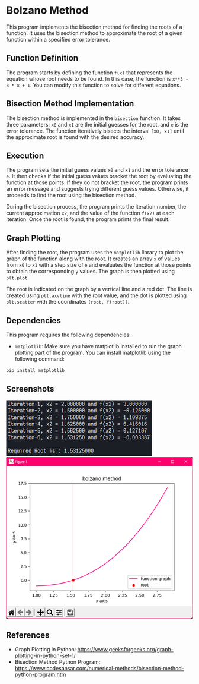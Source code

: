 # **Bolzano Method**

This program implements the bisection method for finding the roots of a function. It uses the bisection method to approximate the root of a given function within a specified error tolerance.

## **Function Definition**
The program starts by defining the function `f(x)` that represents the equation whose root needs to be found. In this case, the function is `x**3 - 3 * x + 1`. You can modify this function to solve for different equations.

## **Bisection Method Implementation**
The bisection method is implemented in the `bisection` function. It takes three parameters: `x0` and `x1` are the initial guesses for the root, and `e` is the error tolerance. The function iteratively bisects the interval `[x0, x1]` until the approximate root is found with the desired accuracy.

## **Execution**
The program sets the initial guess values `x0` and `x1` and the error tolerance `e`. It then checks if the initial guess values bracket the root by evaluating the function at those points. If they do not bracket the root, the program prints an error message and suggests trying different guess values. Otherwise, it proceeds to find the root using the bisection method.

During the bisection process, the program prints the iteration number, the current approximation `x2`, and the value of the function `f(x2)` at each iteration. Once the root is found, the program prints the final result.

## **Graph Plotting**
After finding the root, the program uses the `matplotlib` library to plot the graph of the function along with the root. It creates an array `x` of values from `x0` to `x1` with a step size of `e` and evaluates the function at those points to obtain the corresponding `y` values. The graph is then plotted using `plt.plot`.

The root is indicated on the graph by a vertical line and a red dot. The line is created using `plt.axvline` with the root value, and the dot is plotted using `plt.scatter` with the coordinates `(root, f(root))`.

## **Dependencies**
This program requires the following dependencies:

+ `matplotlib`: Make sure you have matplotlib installed to run the graph plotting part of the program.
You can install matplotlib using the following command:
```bash
pip install matplotlib
```

## **Screenshots**
![Screenshot 1](https://github.com/Vermillion8/image-dump/blob/main/Bolzano%20Method/Code_dn4az9ZmGH.png?raw=true)
![Screenshot 2](https://github.com/Vermillion8/image-dump/blob/main/Bolzano%20Method/python_I62jWUSIWZ.png?raw=true)

## **References**
+ Graph Plotting in Python: https://www.geeksforgeeks.org/graph-plotting-in-python-set-1/
+ Bisection Method Python Program: https://www.codesansar.com/numerical-methods/bisection-method-python-program.htm
